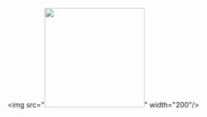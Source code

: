 <img src="<img src="https://media.giphy.com/media/HQHwvSBSy7s0AXOlWt/giphy.gif" width="200"/>" width="200"/>

<!--
**nikopolllx/nikopolllx** is a ✨ _special_ ✨ repository because its `README.md` (this file) appears on your GitHub profile.

Here are some ideas to get you started:

- 🔭 I’m currently working on ...
- 🌱 I’m currently learning ...
- 👯 I’m looking to collaborate on ...
- 🤔 I’m looking for help with ...
- 💬 Ask me about ...
- 📫 How to reach me: ...
- 😄 Pronouns: ...
- ⚡ Fun fact: ...
-->
